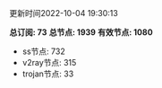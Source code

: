 更新时间2022-10-04 19:30:13

**总订阅: 73**
**总节点: 1939**
**有效节点: 1080**
- ss节点: 732
- v2ray节点: 315
- trojan节点: 33
